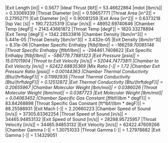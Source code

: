 |Exit Length [in]| = 0.5677
|Ideal Thrust [lbf]| = 53.46622864
|mdot [lbm/s]| = 0.33069339
|Throat Diameter [in]| = 0.59657771
|Throat Area [in^2]| = 0.27952711
|Exit Diameter [in]| = 0.90081259
|Exit Area [in^2]| = 0.6373218
|Isp Vac [s]| = 190.72325319
|Cstar [in/s]| = 48952.69740646
|Chamber Temp [degF]| = 2143.43661872
|Throat Temp [degF]| = 1820.33278894
|Exit Temp [degF]| = 1342.28533816
|Chamber Density [lbm/in^3]| = 5.441e-05
|Throat Density [lbm/in^3]| = 3.432e-05
|Exit Density [lbm/in^3]| = 8.31e-06
|Chamber Specific Enthalpy [ft*lbf/lbm]| = -166259.70085146
|Throat Specific Enthalpy [ft*lbf/lbm]| = -294461.7408622
|Exit Specific Enthalpy [ft*lbf/lbm]| = -586779.77881323
|Exit Pressure [psia]| = 15.07011904
|Throat to Exit Velocity [in/s]| = 52044.74773811
|Chamber to Exit Velocity [in/s]| = 62422.68835369
|Mix Ratio [-]| = 1.72
|Chamber Exit Pressure Ratio [psia]| = 0.00144363
|Chamber Thermal Conductivity [Btu/(hr*ft*degF)]| = 0.11992935
|Throat Thermal Conductivity [Btu/(hr*ft*degF)]| = 0.12512872
|Exit Thermal Conductivity [Btu/(hr*ft*degF)]| = 0.20655967
|Chamber Molecular Weight [lbm/mol]| = 0.0386026
|Throat Molecular Weight [lbm/mol]| = 0.0387723
|Exit Molecular Weight [lbm/mol]| = 0.04063452
|Chamber Specific Gas Constant [ft*lbf/(lbm * degF)]| = 83.84268898
|Throat Specific Gas Constant [ft*lbf/(lbm * degF)]| = 88.25588931
|Exit Mach [-]| = 2.20660223
|Chamber Speed of Sound [in/s]| = 37305.63362254
|Throat Speed of Sound [in/s]| = 34465.94853132
|Exit Speed of Sound [in/s]| = 28288.95725957
|Throat Velocity [in/s]| = 34465.94853132
|Exit Velocity [in/s]| = 62422.47609266
|Chamber Gamma [-]| = 1.30751033
|Throat Gamma [-]| = 1.27978882
|Exit Gamma [-]| = 1.14329051
